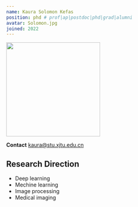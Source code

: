 ```yaml
---
name: Kaura Solomon Kefas
position: phd # prof|ap|postdoc|phd|grad|alumni
avatar: Solomon.jpg
joined: 2022
---
```


<img width="250" src="{{site.baseurl}}/images/people/{{page.avatar}}" data-action="zoom">

**Contact**
<i class="fa fa-envelope-o"></i> <kaura@stu.xjtu.edu.cn> 

## Research Direction
- Deep learning
- Mechine learning
- Image processing
- Medical imaging
